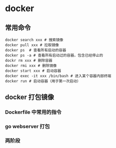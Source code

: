 # docker

## 常用命令

```shell
docker search xxx # 搜索镜像
docker pull xxx # 拉取镜像
docker ps  # 查看所有启动的容器
docker ps -a # 查看所有启动过的容器，包含已经停止的
dockr rm xxx # 删除容器
docker rmi xxx # 删除镜像
docker start xxx # 启动容器
docker exec -it xxx /bin/bash # 进入某个容器内部终端
docker run # 启动容器（用于第一次启动）
```

## docker 打包镜像

### Dockerfile 中常用的指令

### go webserver 打包

### 两阶段

